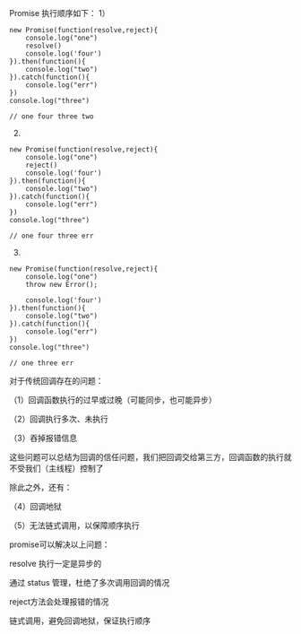 Promise 执行顺序如下：
1）
```
new Promise(function(resolve,reject){
	console.log("one")
	resolve()
	console.log('four')
}).then(function(){
    console.log("two")
}).catch(function(){
    console.log("err")
})
console.log("three")

// one four three two
```
2)
```
new Promise(function(resolve,reject){
	console.log("one")
	reject()
	console.log('four')
}).then(function(){
    console.log("two")
}).catch(function(){
    console.log("err")
})
console.log("three")

// one four three err
```
3)
```
new Promise(function(resolve,reject){
	console.log("one")
	throw new Error();
	
	console.log('four')
}).then(function(){
    console.log("two")
}).catch(function(){
    console.log("err")
})
console.log("three")

// one three err
```

对于传统回调存在的问题：

（1）回调函数执行的过早或过晚（可能同步，也可能异步）

（2）回调执行多次、未执行

（3）吞掉报错信息

这些问题可以总结为回调的信任问题，我们把回调交给第三方，回调函数的执行就不受我们（主线程）控制了

除此之外，还有：

（4）回调地狱

（5）无法链式调用，以保障顺序执行

promise可以解决以上问题：

resolve 执行一定是异步的

通过 status 管理，杜绝了多次调用回调的情况

reject方法会处理报错的情况

链式调用，避免回调地狱，保证执行顺序




